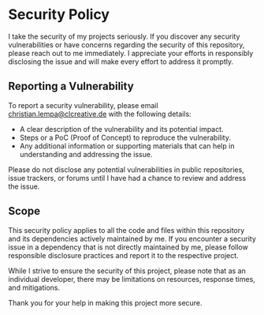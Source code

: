 # Security Policy

I take the security of my projects seriously. If you discover any security vulnerabilities or have concerns regarding the security of this repository, please reach out to me immediately. I appreciate your efforts in responsibly disclosing the issue and will make every effort to address it promptly.

## Reporting a Vulnerability

To report a security vulnerability, please email [christian.lempa@clcreative.de](mailto:christian.lempa@clcreative.de) with the following details:

- A clear description of the vulnerability and its potential impact.
- Steps or a PoC (Proof of Concept) to reproduce the vulnerability.
- Any additional information or supporting materials that can help in understanding and addressing the issue.

Please do not disclose any potential vulnerabilities in public repositories, issue trackers, or forums until I have had a chance to review and address the issue.

## Scope

This security policy applies to all the code and files within this repository and its dependencies actively maintained by me. If you encounter a security issue in a dependency that is not directly maintained by me, please follow responsible disclosure practices and report it to the respective project.

While I strive to ensure the security of this project, please note that as an individual developer, there may be limitations on resources, response times, and mitigations.

Thank you for your help in making this project more secure.

